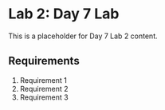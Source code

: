 # Lab 2: Day 7 Lab

This is a placeholder for Day 7 Lab 2 content.

## Requirements

1. Requirement 1
2. Requirement 2
3. Requirement 3